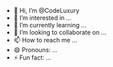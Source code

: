 - 👋 Hi, I’m @CodeLuxury
- 👀 I’m interested in ...
- 🌱 I’m currently learning ...
- 💞️ I’m looking to collaborate on ...
- 📫 How to reach me ...
- 😄 Pronouns: ...
- ⚡ Fun fact: ...

<!---
CodeLuxury/CodeLuxury is a ✨ special ✨ repository because its `README.md` (this file) appears on your GitHub profile.
I from Uzbek. You can click the Preview link to take a look at your changes.
--->
